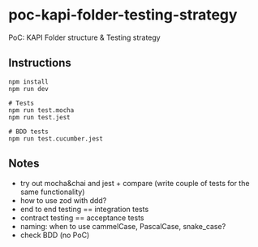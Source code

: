 # poc-kapi-folder-testing-strategy

PoC: KAPI Folder structure &amp; Testing strategy

## Instructions

    npm install
    npm run dev

    # Tests
    npm run test.mocha
    npm run test.jest

    # BDD tests
    npm run test.cucumber.jest

## Notes

- try out mocha&chai and jest + compare (write couple of tests for the same functionality)
- how to use zod with ddd?
- end to end testing == integration tests
- contract testing == acceptance tests
- naming: when to use cammelCase, PascalCase, snake_case?
- check BDD (no PoC)
